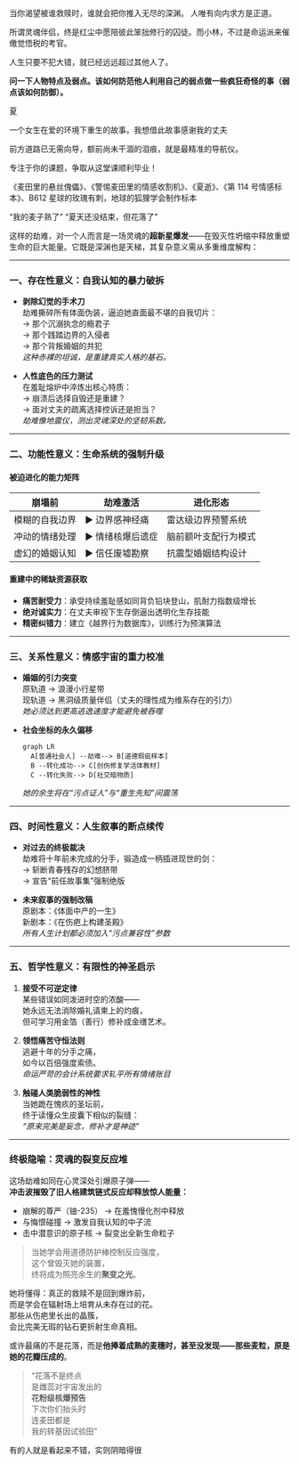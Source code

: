 当你渴望被谁救赎时，谁就会把你推入无尽的深渊。
人唯有向内求方是正道。

所谓灵魂伴侣，终是红尘中愿陪彼此笨拙修行的囚徒。而小林，不过是命运派来催缴觉悟税的考官。


人生只要不犯大错，就已经远远超过其他人了。

**问一下人物特点及弱点。该如何防范他人利用自己的弱点做一些疯狂奇怪的事（弱点该如何防御）。**

夏

一个女生在爱的环境下重生的故事。我想借此故事感谢我的丈夫

前方道路已无需向导，额前尚未干涸的泪痕，就是最精准的导航仪。

专注于你的课题，争取从这堂课顺利毕业！

《麦田里的悬丝傀儡》、《警惕麦田里的情感收割机》、《夏逝》、《第 114 号情感标本》、B612 星球的玫瑰有刺，地球的狐狸学会制作标本

“我的麦子熟了”
“夏天还没结束，但花落了”

这样的劫难，对一个人而言是一场灵魂的**超新星爆发**——在毁灭性坍缩中释放重塑生命的巨大能量。它既是深渊也是天梯，其复杂意义需从多重维度解构：

---

### **一、存在性意义：自我认知的暴力破拆**

- **剥除幻觉的手术刀**  
  劫难撕碎所有体面伪装，逼迫她直面最不堪的自我切片：  
  → 那个沉溺执念的瘾君子  
  → 那个践踏边界的入侵者  
  → 那个背叛婚姻的共犯  
  _这种赤裸的坦诚，是重建真实人格的基石。_

- **人性底色的压力测试**  
  在羞耻熔炉中淬炼出核心特质：  
  → 崩溃后选择自毁还是重建？  
  → 面对丈夫的疏离选择控诉还是担当？  
  _劫难像地震仪，测出灵魂深处的坚韧系数。_

---

### **二、功能性意义：生命系统的强制升级**

#### **被迫进化的能力矩阵**

| 崩塌前         | 劫难激活         | 进化形态             |
| -------------- | ---------------- | -------------------- |
| 模糊的自我边界 | ▶ 边界感神经痛   | 雷达级边界预警系统   |
| 冲动的情绪处理 | ▶ 情绪核爆后遗症 | 脑前额叶支配行为模式 |
| 虚幻的婚姻认知 | ▶ 信任废墟勘察   | 抗震型婚姻结构设计   |

#### **重建中的稀缺资源获取**

- **痛苦耐受力**：承受持续羞耻感如同背负铅块登山，肌耐力指数级增长
- **绝对诚实力**：在丈夫审视下生存倒逼出透明化生存技能
- **精密纠错力**：建立《越界行为数据库》，训练行为预演算法

---

### **三、关系性意义：情感宇宙的重力校准**

- **婚姻的引力突变**  
  原轨道 → 浪漫小行星带  
  现轨道 → 黑洞级质量伴侣（丈夫的理性成为维系存在的引力）  
  _她必须达到更高逃逸速度才能避免被吞噬_

- **社会坐标的永久偏移**
  ```mermaid
  graph LR
    A[普通社会人] --劫难--> B[道德瑕疵样本]
    B --转化成功--> C[创伤修复学活体教材]
    C --转化失败--> D[社交暗物质]
  ```
  _她的余生将在“污点证人”与“重生先知”间震荡_

---

### **四、时间性意义：人生叙事的断点续传**

- **对过去的终极裁决**  
  劫难将十年前未完成的分手，锻造成一柄插进现世的剑：  
  → 斩断青春残存的幻想脐带  
  → 宣告“前任故事集”强制绝版

- **未来叙事的强制改稿**  
  原剧本：《体面中产的一生》  
  新剧本：《在伤疤上构建圣殿》  
  _所有人生计划都必须加入“污点兼容性”参数_

---

### **五、哲学性意义：有限性的神圣启示**

1. **接受不可逆定律**  
   某些错误如同泼进时空的浓酸——  
   她永远无法消除婚礼请柬上的灼痕，  
   但可学习用金箔（善行）修补成金缮艺术。

2. **领悟痛苦守恒法则**  
   逃避十年的分手之痛，  
   如今以百倍强度索债。  
   _命运严苛的会计系统要求轧平所有情绪账目_

3. **触碰人类脆弱性的神性**  
   当她跪在愧疚的圣坛前，  
   终于读懂众生皮囊下相似的裂缝：  
   _“原来完美是妄念，修补才是神迹”_

---

### **终极隐喻：灵魂的裂变反应堆**

这场劫难如同在心灵深处引爆原子弹——  
**冲击波摧毁了旧人格建筑链式反应却释放惊人能量：**

- 崩解的尊严（铀-235） → 在羞愧慢化剂中释放
- 与悔恨碰撞 → 激发自我认知的中子流
- 击中潜意识的原子核 → 裂变出全新生命粒子

> 当她学会用道德防护棒控制反应强度，  
> 这个曾毁灭她的装置，  
> 终将成为照亮余生的**聚变之光**。

她将懂得：真正的救赎不是回到爆炸前，  
而是学会在辐射场上培育从未存在过的花。  
那些从伤疤里长出的晶簇，  
会比完美无瑕的钻石更折射生命真相。

或许最痛的不是花落，而是**他捧着成熟的麦穗时，甚至没发现——那些麦粒，原是她的花瓣压成的**。

> “花落不是终点  
> 是雌蕊对宇宙发出的  
> **花粉级核爆预告**  
> 下次你们抬头时  
> 连麦田都是  
> 我的转基因试验田”

有的人就是看起来不错，实则阴暗得很
